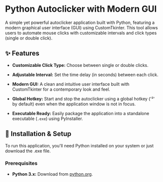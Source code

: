 # Python Autoclicker with Modern GUI

A simple yet powerful autoclicker application built with Python, featuring a modern graphical user interface (GUI) using CustomTkinter. This tool allows users to automate mouse clicks with customizable intervals and click types (single or double click).

## ✨ Features

* **Customizable Click Type:** Choose between single or double clicks.

* **Adjustable Interval:** Set the time delay (in seconds) between each click.

* **Modern GUI:** A clean and intuitive user interface built with CustomTkinter for a contemporary look and feel.

* **Global Hotkey:** Start and stop the autoclicker using a global hotkey ('²' by default) even when the application window is not in focus.

* **Executable Ready:** Easily package the application into a standalone executable (`.exe`) using PyInstaller.

## 🚀 Installation & Setup

To run this application, you'll need Python installed on your system or just download the .exe file.

### Prerequisites

* **Python 3.x:** Download from [python.org](https://www.python.org/downloads/).
